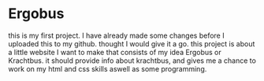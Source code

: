 # Ergobus
this is my first project. I have already made some changes before I uploaded this to my github. thought I would give it a go.
this project is about a little website I want to make that consists of my idea Ergobus or Krachtbus.
it should provide info about krachtbus, and gives me a chance to work on my html and css skills aswell as some programming.
